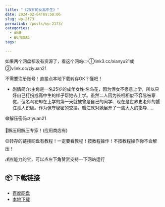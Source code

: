 ```yaml
---
title: "《25岁的女高中生》"
date: 2024-02-04T09:50:06
slug: wp-2173
permalink: /posts/wp-2173/
categories:
  - 动漫
  - BG泡面档
tags:

---
```


如果两个网盘都没有资源了，看这个网站👉①link3.cc/xianyu21或②vlink.cc/ziyuan21

不需要注册账号！直接点本地下载转存OK？懂吧！

*   剧情简介:主角是一名25岁的成年女性·名鸟花，因为侄女不愿意上学，所以只好自己打扮成高中生的样子帮她去上学。虽然二人因为长相相似不容易被察觉，但名鸟花却在上学的第一天就被曾是自己的同学、现在是世界史老师的蟹江亮人识破。作为保守秘密的交换，蟹江就对她展开了一些大人的指导……

🟢解压密码:ziyuan21

🔵解压用解压专家！(应用商店有)

🟡转存的链接网盘有教程！一定要看教程！按教程操作！不按教程操作你不会解压！

💰🈶能力的宝，可以点左下角赞赏支持一下网站运行

## 📦 下载链接
- [百度网盘](https://blziyuan21.com/pay-download/2173?key=0d3de61bb5&down_id=0)
- [本地下载](https://blziyuan21.com/pay-download/2173?key=0d3de61bb5&down_id=1)

